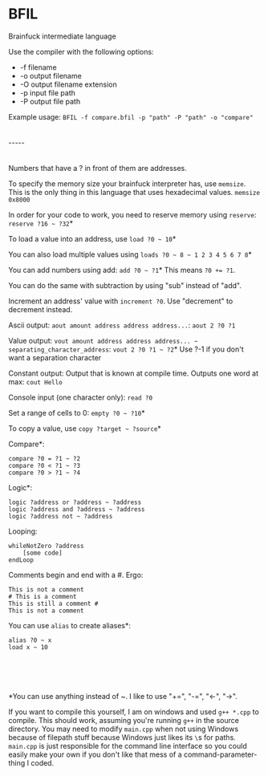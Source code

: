 # BFIL
Brainfuck intermediate language

Use the compiler with the following options:
- -f      filename
- -o      output filename
- -O      output filename extension
- -p      input file path
- -P      output file path

Example usage: ```BFIL -f compare.bfil -p "path" -P "path" -o "compare"```
<br/><br/><br/>-----<br/><br/><br/>
Numbers that have a ? in front of them are addresses.

To specify the memory size your brainfuck interpreter has, use ```memsize```. This is the only thing in this language that uses hexadecimal values. ```memsize 0x8000```

In order for your code to work, you need to reserve memory using ```reserve```: ```reserve ?16 ~ ?32```*

To load a value into an address, use ```load ?0 ~ 10```*

You can also load multiple values using ```loads ?0 ~ 8 ~ 1 2 3 4 5 6 7 8```*

You can add numbers using add: ```add ?0 ~ ?1```* This means ```?0 += ?1```.

You can do the same with subtraction by using "sub" instead of "add".

Increment an address' value with ```increment ?0```. Use "decrement" to decrement instead.

Ascii output: ```aout amount address address address...```: ```aout 2 ?0 ?1```

Value output: ```vout amount address address address... ~ separating_character_address```: ```vout 2 ?0 ?1 ~ ?2```* Use ?-1 if you don't want a separation character

Constant output: Output that is known at compile time. Outputs one word at max: ```cout Hello```

Console input (one character only): ```read ?0```

Set a range of cells to 0: ```empty ?0 ~ ?10```*

To copy a value, use ```copy ?target ~ ?source```*

Compare*:
```
compare ?0 = ?1 ~ ?2
compare ?0 < ?1 ~ ?3
compare ?0 > ?1 ~ ?4
```

Logic*:
```
logic ?address or ?address ~ ?address
logic ?address and ?address ~ ?address
logic ?address not ~ ?address
```

Looping:
```
whileNotZero ?address
    [some code]
endLoop
```

Comments begin and end with a #. Ergo:
```
This is not a comment
# This is a comment
This is still a comment #
This is not a comment
```

You can use ```alias``` to create aliases*:
```
alias ?0 ~ x
load x ~ 10
```



<br><br><br><br>
*You can use anything instead of ~. I like to use "+=", "-=", "<-", "->".

If you want to compile this yourself, I am on windows and used ```g++ *.cpp``` to compile. This should work, assuming you're running `g++` in the source directory. You may need to modify `main.cpp` when not using Windows because of filepath stuff because Windows just likes its `\`s for paths. `main.cpp` is just responsible for the command line interface so you could easily make your own if you don't like that mess of a command-parameter-thing I coded.
